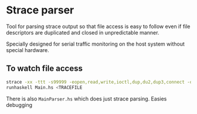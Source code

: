 # Strace parser

Tool for parsing strace output so that file access is easy to follow
even if file descriptors are duplicated and closed in unpredictable
manner.

Specially designed for serial traffic monitoring on the host system
without special hardware.

## To watch file access

```sh
strace -xx -ttt -s99999 -eopen,read,write,ioctl,dup,du2,dup3,connect -o TRACEFILE CMD
runhaskell Main.hs <TRACEFILE
```

There is also `MainParser.hs` which does just strace parsing. Easies debugging
